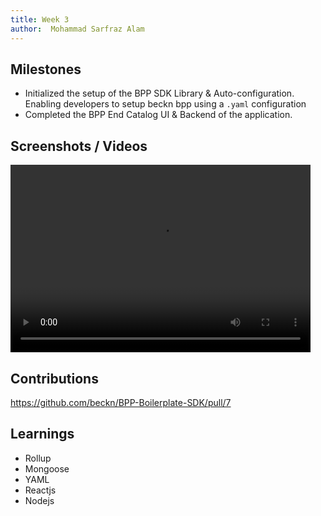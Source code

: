 ```yaml
---
title: Week 3
author:  Mohammad Sarfraz Alam
---
```


## Milestones

- Initialized the setup of the BPP SDK Library & Auto-configuration. Enabling developers to setup beckn bpp using a `.yaml` configuration
- Completed the BPP End Catalog UI & Backend of the application.
  
## Screenshots / Videos 

<video width="480" height="300" controls>
    <source src="https://github.com/beckn/BPP-Boilerplate-SDK/assets/73013838/5d394629-5f0a-4231-97a6-0acb314f5c02" />
</video>

## Contributions
https://github.com/beckn/BPP-Boilerplate-SDK/pull/7

## Learnings
- Rollup
- Mongoose
- YAML
- Reactjs
- Nodejs